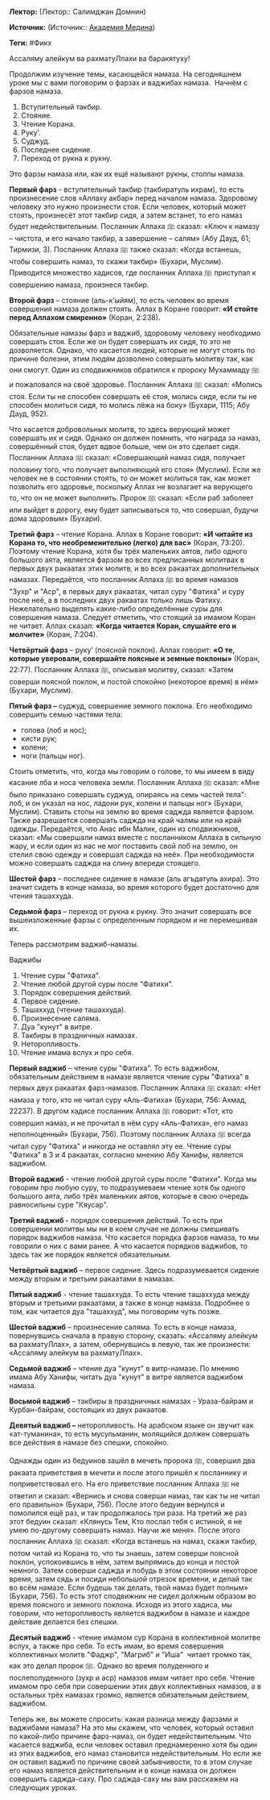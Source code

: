 **Лектор:** (Лектор:: Салимджан Домнин)

**Источник:** (Источник:: [Академия Медина](https://web.medinaschool.org/school/))

**Теги:** #Фикх

Ассаляму алейкум ва рахматуЛлахи ва баракятуху!


Продолжим изучение темы, касающейся намаза. На сегодняшнем уроке мы с вами поговорим о фарзах и ваджибах намаза.  Начнём с фарзов намаза.


1. Вступительный такбир.
2. Стояние.
3. Чтение Корана.
4. Руку’.
5. Суджуд.
6. Последнее сидение.
7. Переход от рукна к рукну.


Это фарзы намаза или, как их ещё называют рукны, столпы намаза.


**Первый фарз** - вступительный такбир (такбиратуль ихрам), то есть  произнесение слов «Аллаху акбар» перед началом намаза. Здоровому человеку это нужно произнести стоя. Если человек, который может стоять, произнесёт этот такбир сидя, а затем встанет, то его намаз будет недействительным. Посланник Аллаха ﷺ сказал: «Ключ к намазу – чистота, и его начало такбир, а завершение – салям» (Абу Дауд, 61; Тирмизи, 3). Посланник Аллаха ﷺ также сказал: «Когда встанешь, чтобы совершить намаз, то скажи такбир» (Бухари, Муслим). Приводится множество хадисов, где посланник Аллаха ﷺ приступал к совершению намаза, произнеся такбир. 


**Второй фарз** – стояние (аль-к’ыйям), то есть человек во время совершения намаза должен стоять. Аллах в Коране говорит: **«И стойте перед Аллахом смиренно»** (Коран, 2:238).


Обязательные намазы фарз и ваджиб, здоровому человеку необходимо совершать стоя. Если же он будет совершать их сидя, то это не дозволяется. Однако, что касается людей, которые не могут стоять по причине болезни, этим людям дозволено совершать молитву так, как они смогут. Один из сподвижников обратился к пророку Мухаммаду ﷺ и пожаловался на своё здоровье. Посланник Аллаха ﷺ сказал: «Молись стоя. Если ты не способен совершать её стоя, молись сидя, если ты не способен молиться сидя, то молись лёжа на боку» (Бухари, 1115; Абу Дауд, 952).


Что касается добровольных молитв, то здесь верующий может совершать их и сидя. Однако он должен помнить, что награда за намаз, совершённый стоя, будет вдвое больше, чем он это сделает сидя. Посланник Аллаха ﷺ сказал: «Совершающий намаз сидя, получает половину того, что получает выполняющий его стоя» (Муслим). Если же человек не в состоянии стоять, то он может молиться так, как может позволить его здоровье, поскольку Аллах не возлагает на верующего то, что он не может выполнить. Пророк ﷺ сказал: «Если раб заболеет или выйдет в дорогу, ему будет записываться то, что совершал, будучи дома здоровым» (Бухари).


**Третий фарз** – чтение Корана. Аллах в Коране говорит: **«И читайте из Корана то, что необременительно (легко) для вас»** (Коран, 73:20). Поэтому чтение Корана, хотя бы трёх маленьких аятов, либо одного большого аята, является фарзом во всех предписанных молитвах в первых двух ракаатах этих молитв, и во всех ракаатах дополнительных намазах. Передаётся, что посланник Аллаха ﷺ во время намазов "Зухр" и "Аср", в первых двух ракаатах, читал суру "Фатиха" и суру после неё, а в последних двух ракаатах только лишь Фатиху. Нежелательно выделять какие-либо определённые суры для совершения намаза. Следует отметить, что стоящий за имамом Коран не читает. Аллах сказал: **«Когда читается Коран, слушайте его и молчите»** (Коран, 7:204).


**Четвёртый фарз** – руку’ (поясной поклон). Аллах говорит: **«О те, которые уверовали, совершайте поясные и земные поклоны»** (Коран, 22:77). Посланник Аллаха ﷺ, описывая молитву, сказал: «Затем соверши поясной поклон, и постой спокойно (некоторое время) в нём» (Бухари, Муслим).


**Пятый фарз –** суджуд, совершение земного поклона. Его необходимо совершить семью частями тела:


* голова (лоб и нос);
* кисти рук;
* колени;
* ноги (пальцы ног).


Стоить отметить, что, когда мы говорим о голове, то мы имеем в виду касание лба и носа человека земли. Посланник Аллаха ﷺ сказал: «Мне было приказано совершать суджуд, опираясь на семь частей тела": лоб, и он указал на нос, ладони рук, колени и пальцы ног» (Бухари, Муслим). Ставить стопы на землю во время саджда является фарзом. Также разрешается совершать саджда на край чалмы или на край одежды. Передаётся, что Анас ибн Малик, один из сподвижников, сказал: «Мы совершали намаз вместе с посланником Аллаха в сильную жару, и если один из нас не мог поставить свой лоб на землю, он стелил свою одежду и совершал саджда на неё». При необходимости можно совершать саджда на спину впереди стоящего.


**Шестой фарз** – последнее сидение в намазе (аль агъдатуль ахира). Это значит сидеть в конце намаза, во время которого будет достаточно для чтения ташаххуда.


**Седьмой фарз** – переход от рукна к рукну. Это значит совершать все вышеизложенные фарзы с определенным порядком и не перемешивая их.


Теперь рассмотрим ваджиб-намазы.


Ваджибы


1. Чтение суры "Фатиха".
2. Чтение любой другой суры после "Фатихи".
3. Порядок совершения действий.
4. Первое сидение.
5. Ташаххуд (чтение ташаххуда).
6. Произнесение саляма.
7. Дуа "кунут" в витре.
8. Такбиры в праздничных намазах.
9. Неторопливость.
10. Чтение имама вслух и про себя.


**Первый ваджиб** – чтение суры "Фатиха". То есть ваджибом, обязательным действием в намазе является чтение суры "Фатиха" в первых двух ракаатах фарз-намазов. Посланник Аллаха ﷺ сказал: «Нет намаза у того, кто не читал суру «Аль-Фатиха» (Бухари, 756: Ахмад, 22237). В другом хадисе посланник Аллаха ﷺ говорит: «Тот, кто совершил намаз, и не прочитал в нём суру «Аль-Фатиха», его намаз неполноценный» (Бухари, 756). Поэтому посланник Аллаха ﷺ всегда читал суру "Фатиха" и никогда не оставлял эту ее. Чтение суры "Фатиха" в 3 и 4 ракаатах, согласно мнению Абу Ханифы, является ваджибом.


**Второй ваджиб** - чтение любой другой суры после "Фатихи". Когда мы говорим про любую суру, то подразумеваем чтение хотя бы одного большого аята, либо трёх маленьких аятов, которые в свою очередь равносильны суре "Кяусар".


**Третий ваджиб -** порядок совершения действий. То есть при совершении молитвы мы ни в коем случае не должны смешивать порядок ваджибов намаза. Что касается порядка фарзов намаза, то мы говорили о них с вами ранее. А что касается порядков ваджибов, то здесь так же порядок является обязательным.


**Четвёртый ваджиб** – первое сидение. Здесь подразумевается сидение между вторым и третьим ракаатами в намазах.


**Пятый ваджиб** - чтение ташаххуда. То есть чтение ташаххуда между вторым и третьими ракаатами, а также в конце намаза. Подробнее о том, как читается дуа "ташаххуд", мы поговорим чуть позже.


**Шестой ваджиб** – произнесение саляма. То есть в конце намаза, повернувшись сначала в правую сторону, сказать: «Ассаляму алейкум ва рахматуЛлах», а затем, обернувшись в левую, так же произнести: «Ассаляму алейкум ва рахматуЛлах».


**Седьмой ваджиб** – чтение дуа "кунут" в витр-намазе. По мнению имама Абу Ханифы, читать дуа "кунут" в витре является ваджибом намаза.


**Восьмой ваджиб** – такбиры в праздничных намазах - Ураза-байрам и Курбан-байрам, состоящих из двух ракаатов.


**Девятый ваджиб –** неторопливость. На арабском языке он звучит как «ат-туманина», то есть мусульманин, молящийся должен совершать все действия в намазе без спешки, спокойно.


Однажды один из бедуинов зашёл в мечеть пророка ﷺ, совершил два ракаата приветствия в мечети и после этого пришёл к посланнику и поприветствовал его. На его приветствие посланник Аллаха ﷺ не ответил и сказал: «Вернись и снова соверши намаз, так как ты не читал его правильно» (Бухари, 756). После этого бедуин вернулся и помолился ещё раз, и так продолжалось три раза. На третий же раз этот бедуин сказал: «Клянусь Тем, Кто послал тебя с истиной, я не умею по-другому совершать намаз. Научи же меня». После этого посланник Аллаха ﷺ сказал: «Когда встанешь на намаз, скажи такбир, потом читай из Корана то, что ты знаешь, затем соверши поясной поклон, успокоившись в нём, затем выпрямись до конца и постой немного. Затем соверши саджда и побудь в этом состоянии некоторое время, затем сядь и посиди небольшой отрезок времени, и делай так во всём намазе. Если будешь так делать, твой намаз будет полным» (Бухари, 756). То есть этот сподвижник не сидел должным образом во время поясного и земного поклона. Исходя из этого хадиса, мы говорим, что неторопливость является ваджибом в намазе и каждое действие делается без спешки.


**Десятый ваджиб** - чтение имамом сур Корана в коллективной молитве вслух, а также про себя. То есть имам, во время совершения коллективных молитв "Фаджр", "Магриб" и "Иша"  читает громко так, как это делал пророк ﷺ. Однако во время полуденного и послеполуденного (зухр и аср) намазов имам читает про себя. Чтение имамом про себя при совершении этих двух коллективных намазов, а в остальных трёх намазах громко, является обязательным действием, ваджибом.


Теперь же, вы можете спросить: какая разница между фарзами и ваджибами намаза? На это мы скажем, что человек, который оставил по какой-либо причине фарз-намаз, он будет недействительным. Что касается ваджиба, если человек оставил преднамеренно хотя бы один из этих ваджибов, его намаз становится недействительным. Но если же он оставил ваджиб по причине своей забывчивости, то в этом случае его намаз является действительным и в конце намаза он должен совершить саджда-саху. Про саджда-саху мы вам расскажем на следующих уроках.


